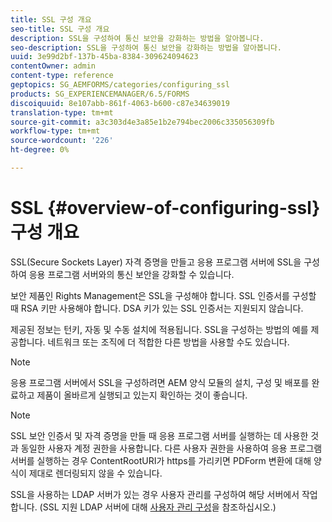 ```yaml
---
title: SSL 구성 개요
seo-title: SSL 구성 개요
description: SSL을 구성하여 통신 보안을 강화하는 방법을 알아봅니다.
seo-description: SSL을 구성하여 통신 보안을 강화하는 방법을 알아봅니다.
uuid: 3e99d2bf-137b-45ba-8384-309624094623
contentOwner: admin
content-type: reference
geptopics: SG_AEMFORMS/categories/configuring_ssl
products: SG_EXPERIENCEMANAGER/6.5/FORMS
discoiquuid: 8e107abb-861f-4063-b600-c87e34639019
translation-type: tm+mt
source-git-commit: a3c303d4e3a85e1b2e794bec2006c335056309fb
workflow-type: tm+mt
source-wordcount: '226'
ht-degree: 0%

---
```



# SSL {#overview-of-configuring-ssl} 구성 개요

SSL(Secure Sockets Layer) 자격 증명을 만들고 응용 프로그램 서버에 SSL을 구성하여 응용 프로그램 서버와의 통신 보안을 강화할 수 있습니다.

보안 제품인 Rights Management은 SSL을 구성해야 합니다. SSL 인증서를 구성할 때 RSA 키만 사용해야 합니다. DSA 키가 있는 SSL 인증서는 지원되지 않습니다.

제공된 정보는 턴키, 자동 및 수동 설치에 적용됩니다. SSL을 구성하는 방법의 예를 제공합니다. 네트워크 또는 조직에 더 적합한 다른 방법을 사용할 수도 있습니다.

>[!NOTE]
>
>응용 프로그램 서버에서 SSL을 구성하려면 AEM 양식 모듈의 설치, 구성 및 배포를 완료하고 제품이 올바르게 실행되고 있는지 확인하는 것이 좋습니다.

>[!NOTE]
>
>SSL 보안 인증서 및 자격 증명을 만들 때 응용 프로그램 서버를 실행하는 데 사용한 것과 동일한 사용자 계정 권한을 사용합니다. 다른 사용자 권한을 사용하여 응용 프로그램 서버를 실행하는 경우 ContentRootURI가 https를 가리키면 PDForm 변환에 대해 양식이 제대로 렌더링되지 않을 수 있습니다.

SSL을 사용하는 LDAP 서버가 있는 경우 사용자 관리를 구성하여 해당 서버에서 작업합니다. (SSL 지원 LDAP 서버에 대해 [사용자 관리 구성](/help/forms/using/admin-help/configure-user-management-ssl-enabled.md#configure-user-management-for-an-ssl-enabled-ldap-server)을 참조하십시오.)
